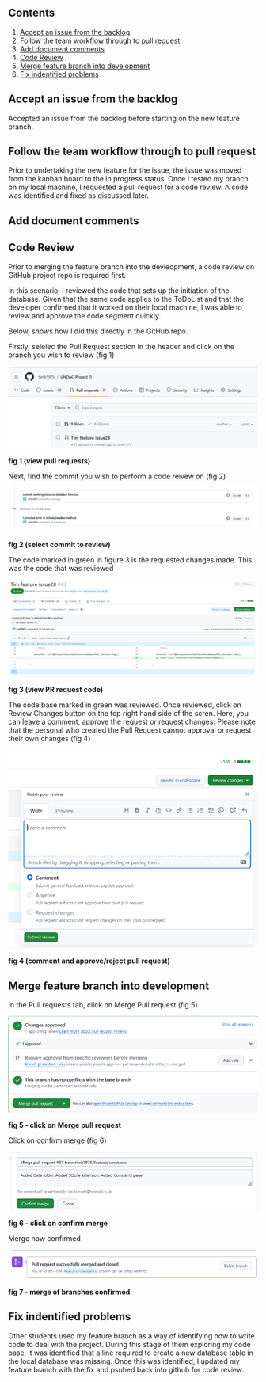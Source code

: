 ## Contents
1. [Accept an issue from the backlog](#accept-an-issue-from-the-backlog)
2. [Follow the team workflow through to pull request](#follow-the-team-workflow-through-to-pull-reques)
3. [Add document comments](#add-document-comments)
4. [Code Review](#code_review)
5. [Merge feature branch into development](#merge-feature-branch-into-development)
6. [Fix indentified problems](#fix-identified-problems)


## Accept an issue from the backlog

Accepted an issue from the backlog before starting on the new feature branch.

## Follow the team workflow through to pull request

Prior to undertaking the new feature for the issue, the issue was moved from the kanban board to the in progress status.  Once I tested my branch on my local machine, I requested a pull request for a code review. A code was identified and fixed as discussed later.

## Add document comments

## Code Review

Prior to merging the feature branch into the devleopment, a code review on GitHub project repo is required first.

In this scenario, I reviewed the code that sets up the initiation of the database. Given that the same code applies to the ToDoList and that the developer confirmed that it worked on their local machine, I was able to review and approve the code segment quickly.

Below, shows how I did this directly in the GitHub repo.

Firstly, selelec the Pull Request section in the header and click on the branch you wish to review (fig 1)

![](images/git-see-pull-request.png "")

**fig 1 (view pull requests)**

Next, find the commit you wish to perform a code reivew on (fig 2)

![](images/git-select-code-to-review.png "")

**fig 2 (select commit to review)**

The code marked in green in figure 3 is the requested changes made. This was the code that was reviewed

![](images/git-review-code.png "")

**fig 3 (view PR request code)**

The code base marked in green was reviewed.  Once reviewed, click on Review Changes button on the top right hand side of the scren. Here, you can leave a comment, approve the request or request changes. Please note that the personal who created the Pull Request cannot approval or request their own changes (fig 4)

![](images/git-leave-review.png "")

**fig 4 (comment and approve/reject pull request)**


## Merge feature branch into development 

In the Pull requests tab, click on Merge Pull request (fig 5)

![](images/github-merge-request.png "")

**fig 5 - click on Merge pull request**

Click on confirm merge (fig 6)

![](images/github-confirm-merge.png "")

**fig 6 - click on confirm merge**

Merge now confirmed

![](images/github-merge-confirmed.png "")

**fig 7 - merge of branches confirmed**

## Fix indentified problems

Other students used my feature branch as a way of identifying how to write code to deal with the project. During this stage of them exploring my code base, it was identified that a line required to create a new database table in the local database was missing. Once this was identified, I updated my feature branch with the fix and psuhed back into github for code review.
